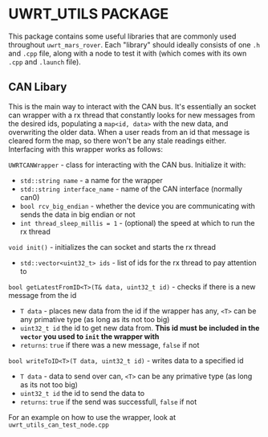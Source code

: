 # UWRT_UTILS PACKAGE

This package contains some useful libraries that are commonly used throughout `uwrt_mars_rover`. Each "library" should ideally consists of one `.h` and `.cpp` file, along with a node to test it with (which comes with its own `.cpp` and `.launch` file).

## CAN Libary

This is the main way to interact with the CAN bus. It's essentially an socket can wrapper with a rx thread that constantly looks for new messages from the desired ids, populating a `map<id, data>` with the new data, and overwriting the older data. When a user reads from an id that message is cleared form the map, so there won't be any stale readings either. Interfacing with this wrapper works as follows:

`UWRTCANWrapper` - class for interacting with the CAN bus. Initialize it with:
- `std::string name` - a name for the wrapper
- `std::string interface_name` - name of the CAN interface (normally can0)
- `bool rcv_big_endian` - whether the device you are communicating with sends the data in big endian or not
- `int thread_sleep_millis = 1` - (optional) the speed at which to run the rx thread

`void init()` - initializes the can socket and starts the rx thread
- `std::vector<uint32_t> ids` - list of ids for the rx thread to pay attention to

`bool getLatestFromID<T>(T& data, uint32_t id)` - checks if there is a new message from the id
- `T data` - places new data from the id if the wrapper has any, `<T>` can be any primative type (as long as its not too big)
- `uint32_t id` the id to get new data from. __This id must be included in the `vector` you used to `init` the wrapper with__
- `returns`: `true` if there was a new message, `false` if not

`bool writeToID<T>(T data, uint32_t id)` - writes data to a specified id
- `T data` - data to send over can, `<T>` can be any primative type (as long as its not too big)
- `uint32_t id` the id to send the data to
- `returns`: `true` if the send was successfull, `false` if not

For an example on how to use the wrapper, look at `uwrt_utils_can_test_node.cpp`
